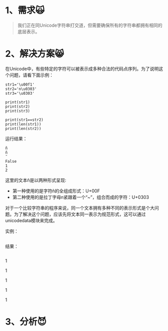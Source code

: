 # 1、需求🙀

> 我们正在同Unicode字符串打交道，但需要确保所有的字符串都拥有相同的底层表示。

# 2、解决方案😸

在Unicode中，有些特定的字符可以被表示成多种合法的代码点序列。为了说明这个问题，请看下面示例：

```
str1='\u00f1'
str2='n\u0303'
str3='\u0303'

print(str1)
print(str2)
print(str3)

print(str1==str2)
print(len(str1))
print(len(str2))
```

运行结果：

```
ñ
ñ
̃
False
1
2
```

这里的文本ñ是以两种形式呈现:

* 第一种使用的是字符ñ的全组成形式：U+00F
* 第二种使用的是拉丁字母n紧跟着一个“~”，组合而成的字符：U+0303

对于一个比较字符串的程序来说，同一个文本拥有多种不同的表示形式是个大问题。为了解决这个问题，应该先将文本同一表示为规范形式，这可以通过unicodedata模块来完成。

实例：

```

```

结果：

```

```

1

1

1

1

1

# 3、分析😈



